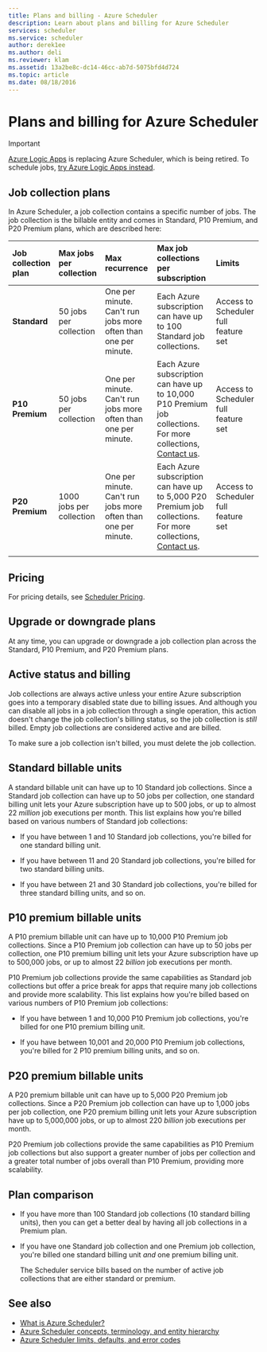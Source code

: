 ```yaml
---
title: Plans and billing - Azure Scheduler
description: Learn about plans and billing for Azure Scheduler
services: scheduler
ms.service: scheduler
author: derek1ee
ms.author: deli
ms.reviewer: klam
ms.assetid: 13a2be8c-dc14-46cc-ab7d-5075bfd4d724
ms.topic: article
ms.date: 08/18/2016
---
```


# Plans and billing for Azure Scheduler

> [!IMPORTANT]
> [Azure Logic Apps](../logic-apps/logic-apps-overview.md) 
> is replacing Azure Scheduler, which is being retired. 
> To schedule jobs, [try Azure Logic Apps instead](../scheduler/migrate-from-scheduler-to-logic-apps.md). 

## Job collection plans

In Azure Scheduler, a job collection contains a specific number of jobs. 
The job collection is the billable entity and comes in Standard, P10 Premium, 
and P20 Premium plans, which are described here: 

| Job collection plan | Max jobs per collection | Max recurrence | Max job collections per subscription | Limits | 
|:--- |:--- |:--- |:--- |:--- |
| **Standard** | 50 jobs per collection | One per minute. Can't run jobs more often than one per minute. | Each Azure subscription can have up to 100 Standard job collections. | Access to Scheduler full feature set | 
| **P10 Premium** | 50 jobs per collection | One per minute. Can't run jobs more often than one per minute. | Each Azure subscription can have up to 10,000 P10 Premium job collections. For more collections, <a href="mailto:wapteams@microsoft.com">Contact us</a>. | Access to Scheduler full feature set |
| **P20 Premium** | 1000 jobs per collection | One per minute. Can't run jobs more often than one per minute. | Each Azure subscription can have up to 5,000 P20 Premium job collections. For more collections, <a href="mailto:wapteams@microsoft.com">Contact us</a>. | Access to Scheduler full feature set |
|||||| 

## Pricing

For pricing details, see [Scheduler Pricing](https://azure.microsoft.com/pricing/details/scheduler/).

## Upgrade or downgrade plans

At any time, you can upgrade or downgrade a job collection 
plan across the Standard, P10 Premium, and P20 Premium plans.

## Active status and billing

Job collections are always active unless your entire Azure subscription 
goes into a temporary disabled state due to billing issues. And although 
you can disable all jobs in a job collection through a single operation, 
this action doesn't change the job collection's billing status, so the job 
collection is *still* billed. Empty job collections are considered active 
and are billed.

To make sure a job collection isn't billed, you must delete the job collection.

## Standard billable units

A standard billable unit can have up to 10 Standard job collections. 
Since a Standard job collection can have up to 50 jobs per collection, 
one standard billing unit lets your Azure subscription have up to 500 jobs, 
or up to almost 22 *million* job executions per month. This list explains 
how you're billed based on various numbers of Standard job collections:

* If you have between 1 and 10 Standard job collections, 
you're billed for one standard billing unit. 

* If you have between 11 and 20 Standard job collections, 
you're billed for two standard billing units. 

* If you have between 21 and 30 Standard job collections, 
you're billed for three standard billing units, and so on.

## P10 premium billable units

A P10 premium billable unit can have up to 10,000 P10 Premium job collections. 
Since a P10 Premium job collection can have up to 50 jobs per collection, 
one P10 premium billing unit lets your Azure subscription have up to 500,000 jobs, 
or up to almost 22 *billion* job executions per month. 

P10 Premium job collections provide the same capabilities 
as Standard job collections but offer a price break for apps 
that require many job collections and provide more scalability. 
This list explains how you're billed based on various 
numbers of P10 Premium job collections:

* If you have between 1 and 10,000 P10 Premium job collections, 
you're billed for one P10 premium billing unit. 

* If you have between 10,001 and 20,000 P10 Premium job collections, 
you're billed for 2 P10 premium billing units, and so on.

## P20 premium billable units

A P20 premium billable unit can have up to 5,000 P20 Premium job collections. 
Since a P20 Premium job collection can have up to 1,000 jobs per job collection, 
one P20 premium billing unit lets your Azure subscription have up to 5,000,000 jobs, 
or up to almost 220 *billion* job executions per month.

P20 Premium job collections provide the same capabilities 
as P10 Premium job collections but also support a greater 
number of jobs per collection and a greater total number 
of jobs overall than P10 Premium, providing more scalability.

## Plan comparison

* If you have more than 100 Standard job collections (10 standard billing units), 
then you can get a better deal by having all job collections in a Premium plan.

* If you have one Standard job collection and one Premium job collection, 
you're billed one standard billing unit *and* one premium billing unit. 

  The Scheduler service bills based on the number of active job 
  collections that are either standard or premium.

## See also

* [What is Azure Scheduler?](scheduler-intro.md)
* [Azure Scheduler concepts, terminology, and entity hierarchy](scheduler-concepts-terms.md)
* [Azure Scheduler limits, defaults, and error codes](scheduler-limits-defaults-errors.md)